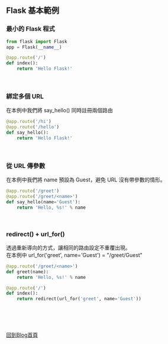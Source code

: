 ## Flask 基本範例

### 最小的 Flask 程式
```python
from flask import Flask
app = Flask(__name__)

@app.route('/')
def index():
	return 'Hello Flask!'
```

<br/>

### 綁定多個 URL
在本例中我們將 say_hello() 同時註冊兩個路由
```python
@app.route('/hi')
@app.route('/hello')
def say_hello():
	return 'Hello Flask!'
```

<br/>

### 從 URL 傳參數
在本例中我們將 name 預設為 Guest，避免 URL 沒有帶參數的情形。
```python
@app.route('/greet')
@app.route('/greet/<name>')
def say_hello(name='Guest'):
	return 'Hello, %s!' % name
```

<br/>

### redirect() + url_for() 
透過重新導向的方式，讓相同的路由設定不重覆出現。  
在本例中 url_for('greet', name='Guest') = "/greet/Guest"
```python
@app.route('/greet/<name>')
def greet(name):
    return 'Hello, %s!' % name

@app.route('/')
def index():
	return redirect(url_for('greet', name='Guest'))
```

<br/><br/><br/>

[回到Blog首頁](../index.md)

<br/>

